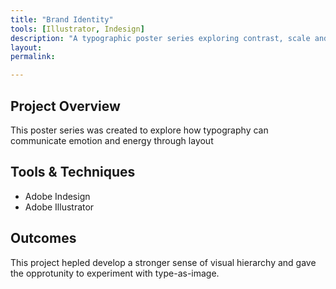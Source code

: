 ```yaml
---
title: "Brand Identity"
tools: [Illustrator, Indesign]
description: "A typographic poster series exploring contrast, scale and rhythm."
layout: 
permalink:

---
```




## Project Overview

This poster series was created to explore how typography can communicate emotion and energy through layout

## Tools & Techniques

- Adobe Indesign
- Adobe Illustrator

## Outcomes

This project hepled develop a stronger sense of visual hierarchy and gave the opprotunity to experiment with type-as-image.